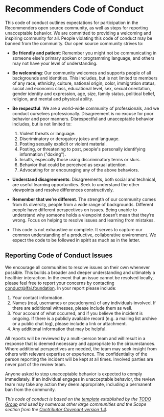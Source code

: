 <!--
Copyright (c) Recommenders contributors.
Licensed under the MIT License.
-->

# Recommenders Code of Conduct

This code of conduct outlines expectations for participation in the Recommenders open source community, as well as steps for reporting unacceptable behavior. We are committed to providing a welcoming and inspiring community for all. People violating this code of conduct may be banned from the community. Our open source community strives to:

* **Be friendly and patient**: Remember you might not be communicating in someone else's primary spoken or programming language, and others may not have your level of understanding.

* **Be welcoming**: Our community welcomes and supports people of all backgrounds and identities. This includes, but is not limited to members of any race, ethnicity, culture, national origin, color, immigration status, social and economic class, educational level, sex, sexual orientation, gender identity and expression, age, size, family status, political belief, religion, and mental and physical ability.

* **Be respectful**: We are a world-wide community of professionals, and we conduct ourselves professionally. Disagreement is no excuse for poor behavior and poor manners. Disrespectful and unacceptable behavior includes, but is not limited to:
    1. Violent threats or language.
    1. Discriminatory or derogatory jokes and language.
    1. Posting sexually explicit or violent material.
    1. Posting, or threatening to post, people's personally identifying information ("doxing").
    1. Insults, especially those using discriminatory terms or slurs.
    1. Behavior that could be perceived as sexual attention.
    1. Advocating for or encouraging any of the above behaviors.

* **Understand disagreements**: Disagreements, both social and technical, are useful learning opportunities. Seek to understand the other viewpoints and resolve differences constructively.

* **Remember that we’re different**. The strength of our community comes from its diversity, people from a wide range of backgrounds. Different people have different perspectives on issues. Being unable to understand why someone holds a viewpoint doesn’t mean that they’re wrong. Focus on helping to resolve issues and learning from mistakes.

* This code is not exhaustive or complete. It serves to capture our common understanding of a productive, collaborative environment. We expect the code to be followed in spirit as much as in the letter.

## Reporting Code of Conduct Issues

We encourage all communities to resolve issues on their own whenever possible. This builds a broader and deeper understanding and ultimately a healthier interaction. In the event that an issue cannot be resolved locally, please feel free to report your concerns by contacting conduct@lfai.foundation. In your report please include:

1. Your contact information.
1. Names (real, usernames or pseudonyms) of any individuals involved. If there are additional witnesses, please include them as well.
1. Your account of what occurred, and if you believe the incident is ongoing. If there is a publicly available record (e.g. a mailing list archive or a public chat log), please include a link or attachment.
1. Any additional information that may be helpful.

All reports will be reviewed by a multi-person team and will result in a response that is deemed necessary and appropriate to the circumstances. Where additional perspectives are needed, the team may seek insight from others with relevant expertise or experience. The confidentiality of the person reporting the incident will be kept at all times. Involved parties are never part of the review team.

Anyone asked to stop unacceptable behavior is expected to comply immediately. If an individual engages in unacceptable behavior, the review team may take any action they deem appropriate, including a permanent ban from the community.

*This code of conduct is based on the [template](http://todogroup.org/opencodeofconduct) established by the [TODO Group](http://todogroup.org/) and used by numerous other large communities and the Scope section from the [Contributor Covenant version 1.4](http://contributor-covenant.org/version/1/4/).*
